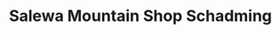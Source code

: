 ---
title: "Salewa Mountain Shop Schadming"
url: /schladming/salewa-mountain-shop-schadming/
shop: Sport
---
